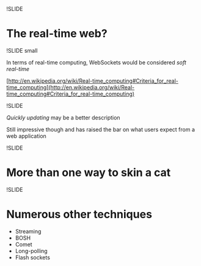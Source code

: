 !SLIDE

# The real-time web?


!SLIDE small

In terms of real-time computing, WebSockets would be considered _soft real-time_

[http://en.wikipedia.org/wiki/Real-time_computing#Criteria_for_real-time_computing](http://en.wikipedia.org/wiki/Real-time_computing#Criteria_for_real-time_computing)


!SLIDE

_Quickly updating_ may be a better description

Still impressive though and has raised the bar on what users expect from a web application


!SLIDE

# More than one way to skin a cat


!SLIDE

# Numerous other techniques

* Streaming
* BOSH
* Comet
* Long-polling
* Flash sockets
